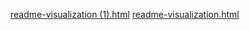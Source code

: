 [readme-visualization (1).html](https://github.com/user-attachments/files/22591070/readme-visualization.1.html)
[readme-visualization.html](https://github.com/user-attachments/files/22591061/readme-visualization.html)
